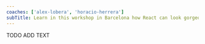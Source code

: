 ```yaml
---
coaches: ['alex-lobera', 'horacio-herrera']
subTitle: Learn in this workshop in Barcelona how React can look gorgeous and encourage design consistency
---
```


TODO ADD TEXT
